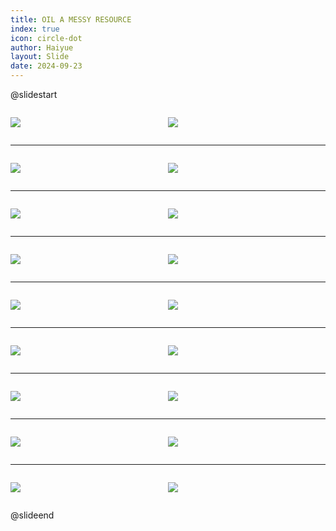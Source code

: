 ```yaml
---
title: OIL A MESSY RESOURCE
index: true
icon: circle-dot
author: Haiyue
layout: Slide
date: 2024-09-23
---
```

 
@slidestart

<div style="display:flex">
<div style="flex:1">

![](https://raw.githubusercontent.com/yclord/reading/refs/heads/master/english/Level-L/OIL%20A%20MESSY%20RESOURCE/001.webp)
</div>
<div style="flex:1">

![](https://raw.githubusercontent.com/yclord/reading/refs/heads/master/english/Level-L/OIL%20A%20MESSY%20RESOURCE/002.webp)
</div>
</div>

---

<div style="display:flex">
<div style="flex:1">

![](https://raw.githubusercontent.com/yclord/reading/refs/heads/master/english/Level-L/OIL%20A%20MESSY%20RESOURCE/003.webp)
</div>
<div style="flex:1">

![](https://raw.githubusercontent.com/yclord/reading/refs/heads/master/english/Level-L/OIL%20A%20MESSY%20RESOURCE/004.webp)
</div>
</div>

---

<div style="display:flex">
<div style="flex:1">

![](https://raw.githubusercontent.com/yclord/reading/refs/heads/master/english/Level-L/OIL%20A%20MESSY%20RESOURCE/005.webp)
</div>
<div style="flex:1">

![](https://raw.githubusercontent.com/yclord/reading/refs/heads/master/english/Level-L/OIL%20A%20MESSY%20RESOURCE/006.webp)
</div>
</div>

---

<div style="display:flex">
<div style="flex:1">

![](https://raw.githubusercontent.com/yclord/reading/refs/heads/master/english/Level-L/OIL%20A%20MESSY%20RESOURCE/007.webp)
</div>
<div style="flex:1">

![](https://raw.githubusercontent.com/yclord/reading/refs/heads/master/english/Level-L/OIL%20A%20MESSY%20RESOURCE/008.webp)
</div>
</div>

---

<div style="display:flex">
<div style="flex:1">

![](https://raw.githubusercontent.com/yclord/reading/refs/heads/master/english/Level-L/OIL%20A%20MESSY%20RESOURCE/009.webp)
</div>
<div style="flex:1">

![](https://raw.githubusercontent.com/yclord/reading/refs/heads/master/english/Level-L/OIL%20A%20MESSY%20RESOURCE/010.webp)
</div>
</div>

---

<div style="display:flex">
<div style="flex:1">

![](https://raw.githubusercontent.com/yclord/reading/refs/heads/master/english/Level-L/OIL%20A%20MESSY%20RESOURCE/011.webp)
</div>
<div style="flex:1">

![](https://raw.githubusercontent.com/yclord/reading/refs/heads/master/english/Level-L/OIL%20A%20MESSY%20RESOURCE/012.webp)
</div>
</div>

---

<div style="display:flex">
<div style="flex:1">

![](https://raw.githubusercontent.com/yclord/reading/refs/heads/master/english/Level-L/OIL%20A%20MESSY%20RESOURCE/013.webp)
</div>
<div style="flex:1">

![](https://raw.githubusercontent.com/yclord/reading/refs/heads/master/english/Level-L/OIL%20A%20MESSY%20RESOURCE/014.webp)
</div>
</div>

---

<div style="display:flex">
<div style="flex:1">

![](https://raw.githubusercontent.com/yclord/reading/refs/heads/master/english/Level-L/OIL%20A%20MESSY%20RESOURCE/015.webp)
</div>
<div style="flex:1">

![](https://raw.githubusercontent.com/yclord/reading/refs/heads/master/english/Level-L/OIL%20A%20MESSY%20RESOURCE/016.webp)
</div>
</div>

---

<div style="display:flex">
<div style="flex:1">

![](https://raw.githubusercontent.com/yclord/reading/refs/heads/master/english/Level-L/OIL%20A%20MESSY%20RESOURCE/017.webp)
</div>
<div style="flex:1">

![](https://raw.githubusercontent.com/yclord/reading/refs/heads/master/english/Level-L/OIL%20A%20MESSY%20RESOURCE/018.webp)
</div>
</div>

@slideend